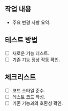 ## 작업 내용
- 주요 변경 사항 요약.

## 테스트 방법
- [ ] 새로운 기능 테스트.
- [ ] 기존 기능 정상 작동 확인.

## 체크리스트
- [ ] 코드 스타일 준수.
- [ ] 테스트 코드 작성.
- [ ] 기존 기능과의 호환성 확인.
